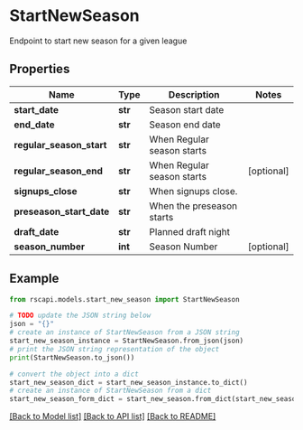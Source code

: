 # StartNewSeason

Endpoint to start new season for a given league

## Properties

Name | Type | Description | Notes
------------ | ------------- | ------------- | -------------
**start_date** | **str** | Season start date | 
**end_date** | **str** | Season end date | 
**regular_season_start** | **str** | When Regular season starts | 
**regular_season_end** | **str** | When Regular season starts | [optional] 
**signups_close** | **str** | When signups close. | 
**preseason_start_date** | **str** | When the preseason starts | 
**draft_date** | **str** | Planned draft night | 
**season_number** | **int** | Season Number | [optional] 

## Example

```python
from rscapi.models.start_new_season import StartNewSeason

# TODO update the JSON string below
json = "{}"
# create an instance of StartNewSeason from a JSON string
start_new_season_instance = StartNewSeason.from_json(json)
# print the JSON string representation of the object
print(StartNewSeason.to_json())

# convert the object into a dict
start_new_season_dict = start_new_season_instance.to_dict()
# create an instance of StartNewSeason from a dict
start_new_season_form_dict = start_new_season.from_dict(start_new_season_dict)
```
[[Back to Model list]](../README.md#documentation-for-models) [[Back to API list]](../README.md#documentation-for-api-endpoints) [[Back to README]](../README.md)


